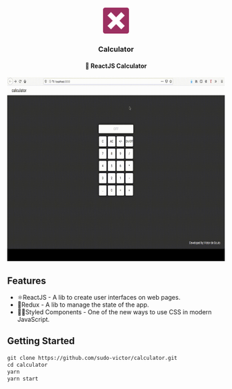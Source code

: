 <p align="center">
<img src="./assets/icon.png" height="60" width="60"><br/>

</p>

<h3 align="center">
Calculator <br/>
<h4 align="center">🔢 ReactJS Calculator</h4>
</h3>

<div align="center">
<img src="./assets/calc.gif" alt="demo-web" height="425"/>
</div>

## Features

-   ⚛ReactJS - A lib to create user interfaces on web pages.
-   🔄Redux - A lib to manage the state of the app.
-   💅🏿Styled Components - One of the new ways to use CSS in modern JavaScript.

## Getting Started

```
git clone https://github.com/sudo-victor/calculator.git
cd calculator
yarn
yarn start
```
